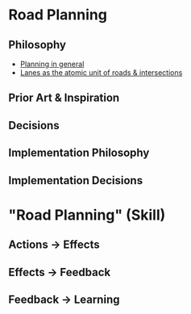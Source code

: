 # Road Planning

## Philosophy

* [Planning in general](../../planning/README.md)
* [Lanes as the atomic unit of roads & intersections](../lane/README.md)

## Prior Art & Inspiration


## Decisions


## Implementation Philosophy


## Implementation Decisions


# "Road Planning" (Skill)

## Actions -> Effects

## Effects -> Feedback

## Feedback -> Learning
